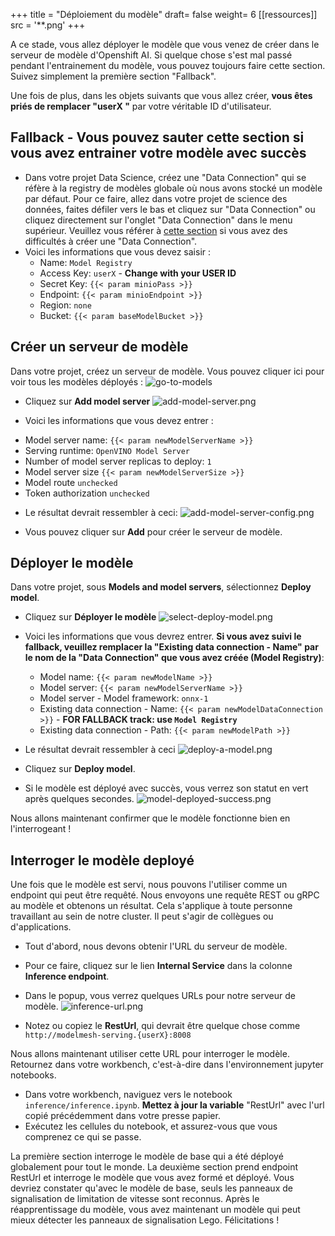 +++
title = "Déploiement du modèle"
draft= false
weight= 6
[[ressources]]
  src = '**.png'
+++

A ce stade, vous allez déployer le modèle que vous venez de créer dans le serveur de modèle d'Openshift AI. Si quelque chose s'est mal passé pendant l'entrainement du modèle, vous pouvez toujours faire cette section. Suivez simplement la première section "Fallback".

Une fois de plus, dans les objets suivants que vous allez créer, **vous êtes priés de remplacer "userX "** par votre véritable ID d'utilisateur.

## Fallback - Vous pouvez sauter cette section si vous avez entrainer votre modèle avec succès

* Dans votre projet Data Science, créez une "Data Connection" qui se réfère à la registry de modèles globale où nous avons stocké un modèle par défaut. Pour ce faire, allez dans votre projet de science des données, faites défiler vers le bas et cliquez sur "Data Connection" ou cliquez directement sur l'onglet "Data Connection" dans le menu supérieur. Veuillez vous référer à [cette section](/ai/creating-project/#create-a-data-connection-for-the-pipeline-server) si vous avez des difficultés à créer une "Data Connection".
* Voici les informations que vous devez saisir :
    - Name: ```Model Registry```
    - Access Key: ```userX``` - **Change with your USER ID**
    - Secret Key: ```{{< param minioPass >}}```
    - Endpoint: ```{{< param minioEndpoint >}}```
    - Region: ```none```
    - Bucket: ```{{< param baseModelBucket >}}```

## Créer un serveur de modèle

Dans votre projet, créez un serveur de modèle. Vous pouvez cliquer ici pour voir tous les modèles déployés :
![go-to-models](go-to-models.png)

* Cliquez sur **Add model server**
![add-model-server.png](add-model-server.png)

* Voici les informations que vous devez entrer :

- Model server name: ```{{< param newModelServerName >}}```
- Serving runtime: ```OpenVINO Model Server```
- Number of model server replicas to deploy: ```1```
- Model server size ```{{< param newModelServerSize >}}```
- Model route ```unchecked```
- Token authorization ```unchecked```

* Le résultat devrait ressembler à ceci:
![add-model-server-config.png](add-model-server-config.png)

* Vous pouvez cliquer sur **Add** pour créer le serveur de modèle.

## Déployer le modèle

Dans votre projet, sous **Models and model servers**, sélectionnez **Deploy model**.

* Cliquez sur **Déployer le modèle**
![select-deploy-model.png](select-deploy-model.png)

* Voici les informations que vous devrez entrer. **Si vous avez suivi le fallback, veuillez remplacer la "Existing data connection - Name" par le nom de la "Data Connection" que vous avez créée (Model Registry)**:

    - Model name: ```{{< param newModelName >}}```
    - Model server: ```{{< param newModelServerName >}}```
    - Model server - Model framework: ```onnx-1```
    - Existing data connection - Name: ```{{< param newModelDataConnection >}}``` - **FOR FALLBACK track: use ```Model Registry```**
    - Existing data connection - Path: ```{{< param newModelPath >}}```

* Le résultat devrait ressembler à ceci
![deploy-a-model.png](deploy-a-model.png)

* Cliquez sur **Deploy model**.
* Si le modèle est déployé avec succès, vous verrez son statut en vert après quelques secondes.
![model-deployed-success.png](model-deployed-success.png)

Nous allons maintenant confirmer que le modèle fonctionne bien en l'interrogeant !

## Interroger le modèle deployé

Une fois que le modèle est servi, nous pouvons l'utiliser comme un endpoint qui peut être requêté. Nous envoyons une requête REST ou gRPC au modèle et obtenons un résultat. Cela s'applique à toute personne travaillant au sein de notre cluster. Il peut s'agir de collègues ou d'applications.

* Tout d'abord, nous devons obtenir l'URL du serveur de modèle.
* Pour ce faire, cliquez sur le lien **Internal Service** dans la colonne **Inference endpoint**.
* Dans le popup, vous verrez quelques URLs pour notre serveur de modèle.
![inference-url.png](inference-url.png)

* Notez ou copiez le **RestUrl**, qui devrait être quelque chose comme `http://modelmesh-serving.{userX}:8008`

Nous allons maintenant utiliser cette URL pour interroger le modèle. Retournez dans votre workbench, c'est-à-dire dans l'environnement jupyter notebooks.

- Dans votre workbench, naviguez vers le notebook `inference/inference.ipynb`. **Mettez à jour la variable** "RestUrl" avec l'url copié précédemment dans votre presse papier.
- Exécutez les cellules du notebook, et assurez-vous que vous comprenez ce qui se passe.

La première section interroge le modèle de base qui a été déployé globalement pour tout le monde. La deuxième section prend endpoint RestUrl et interroge le modèle que vous avez formé et déployé. Vous devriez constater qu'avec le modèle de base, seuls les panneaux de signalisation de limitation de vitesse sont reconnus. Après le réapprentissage du modèle, vous avez maintenant un modèle qui peut mieux détecter les panneaux de signalisation Lego. Félicitations !
